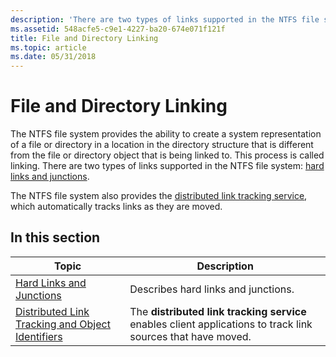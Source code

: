 ```yaml
---
description: 'There are two types of links supported in the NTFS file system: hard links and junctions.'
ms.assetid: 548acfe5-c9e1-4227-ba20-674e071f121f
title: File and Directory Linking
ms.topic: article
ms.date: 05/31/2018
---
```


# File and Directory Linking

The NTFS file system provides the ability to create a system representation of a file or directory in a location in the directory structure that is different from the file or directory object that is being linked to. This process is called linking. There are two types of links supported in the NTFS file system: [hard links and junctions](hard-links-and-junctions.md).

The NTFS file system also provides the [distributed link tracking service](distributed-link-tracking-and-object-identifiers.md), which automatically tracks links as they are moved.

## In this section



| Topic                                                                                                               | Description                                                                                                             |
|---------------------------------------------------------------------------------------------------------------------|-------------------------------------------------------------------------------------------------------------------------|
| [Hard Links and Junctions](hard-links-and-junctions.md)<br/>                                                 | Describes hard links and junctions.<br/>                                                                          |
| [Distributed Link Tracking and Object Identifiers](distributed-link-tracking-and-object-identifiers.md)<br/> | The **distributed link tracking service** enables client applications to track link sources that have moved.<br/> |



 

 

 




